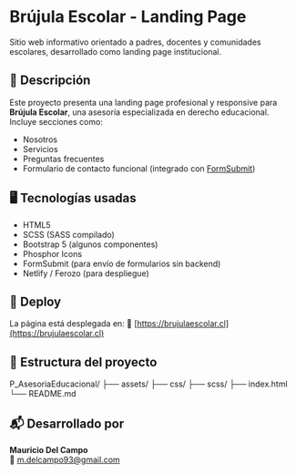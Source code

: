# Brújula Escolar - Landing Page

Sitio web informativo orientado a padres, docentes y comunidades escolares, desarrollado como landing page institucional.

## 📌 Descripción

Este proyecto presenta una landing page profesional y responsive para **Brújula Escolar**, una asesoría especializada en derecho educacional. Incluye secciones como:

- Nosotros
- Servicios
- Preguntas frecuentes
- Formulario de contacto funcional (integrado con [FormSubmit](https://formsubmit.co))

## 🖥️ Tecnologías usadas

- HTML5
- SCSS (SASS compilado)
- Bootstrap 5 (algunos componentes)
- Phosphor Icons
- FormSubmit (para envío de formularios sin backend)
- Netlify / Ferozo (para despliegue)

## 🚀 Deploy

La página está desplegada en:
🔗 [https://brujulaescolar.cl](https://brujulaescolar.cl)

## 📁 Estructura del proyecto

P_AsesoriaEducacional/
├── assets/
├── css/
├── scss/
├── index.html
└── README.md

## 📬 Desarrollado por

**Mauricio Del Campo**  
📧 m.delcampo93@gmail.com